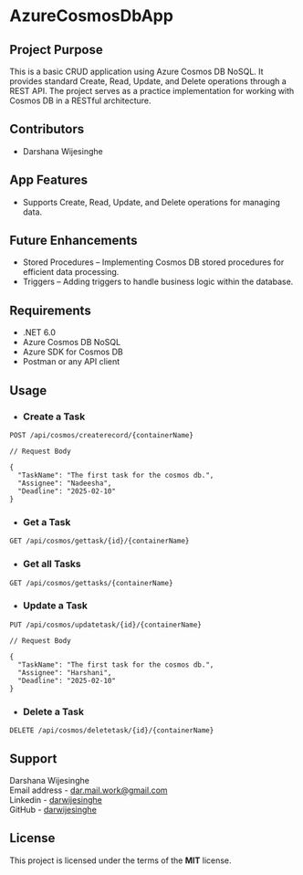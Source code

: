 # AzureCosmosDbApp

## Project Purpose
This is a basic CRUD application using Azure Cosmos DB NoSQL. It provides standard Create, Read, Update, and Delete operations through a REST API. The project serves as a practice implementation for working with Cosmos DB in a RESTful architecture.

## Contributors
- Darshana Wijesinghe

## App Features
- Supports Create, Read, Update, and Delete operations for managing data.

## Future Enhancements
- Stored Procedures – Implementing Cosmos DB stored procedures for efficient data processing.
- Triggers – Adding triggers to handle business logic within the database.

## Requirements
- .NET 6.0
- Azure Cosmos DB NoSQL
- Azure SDK for Cosmos DB
- Postman or any API client

## Usage

- ### Create a Task
```json5
POST /api/cosmos/createrecord/{containerName}

// Request Body

{
  "TaskName": "The first task for the cosmos db.",
  "Assignee": "Nadeesha",
  "Deadline": "2025-02-10" 
}
```
- ### Get a Task
```json5
GET /api/cosmos/gettask/{id}/{containerName}
```
- ### Get all Tasks
```json5
GET /api/cosmos/gettasks/{containerName}
```
- ### Update a Task
```json5
PUT /api/cosmos/updatetask/{id}/{containerName}

// Request Body

{
  "TaskName": "The first task for the cosmos db.",
  "Assignee": "Harshani",
  "Deadline": "2025-02-10" 
}
```
- ### Delete a Task
```json5
DELETE /api/cosmos/deletetask/{id}/{containerName}
```
## Support

Darshana Wijesinghe  
Email address - [dar.mail.work@gmail.com](mailto:dar.mail.work@gmail.com)  
Linkedin - [darwijesinghe](https://www.linkedin.com/in/darwijesinghe/)  
GitHub - [darwijesinghe](https://github.com/darwijesinghe)

## License

This project is licensed under the terms of the **MIT** license.
